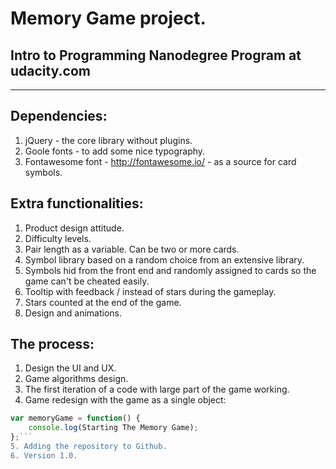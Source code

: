 # Memory Game project. 
## Intro to Programming Nanodegree Program at udacity.com
------
## Dependencies:
1. jQuery - the core library without plugins.
2. Goole fonts - to add some nice typography.
3. Fontawesome font -  http://fontawesome.io/ - as a source for card symbols.

## Extra functionalities:
1. Product design attitude.
2. Difficulty levels.
3. Pair length as a variable. Can be two or more cards.
4. Symbol library based on a random choice from an extensive library.
5. Symbols hid from the front end and randomly assigned to cards so the game can't be cheated easily.
6. Tooltip with feedback / instead of stars during the gameplay.
7. Stars counted at the end of the game.
6. Design and animations.

## The process:
1. Design the UI and UX. 
2. Game algorithms design.
3. The first iteration of a code with large part of the game working.
4. Game redesign with the game  as a single object:
```javascript
var memoryGame = function() {
    console.log(Starting The Memory Game);
};```
5. Adding the repository to Github.
6. Version 1.0.